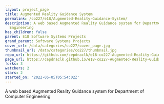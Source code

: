 ```yaml
---
layout: project_page
title: Augmented Reality Guidance System
permalink: /co227/e18/Augmented-Reality-Guidance-System/
description: A web based Augmented Reality Guidance system for Department of Computer
  Engineering
has_children: false
parent: E18 Software Systems Projects
grand_parent: Software Systems Projects
cover_url: /data/categories/co227/cover_page.jpg
thumbnail_url: /data/categories/co227/thumbnail.jpg
repo_url: https://github.com/cepdnaclk/e18-co227-Augmented-Reality-Guidance-System
page_url: https://cepdnaclk.github.io/e18-co227-Augmented-Reality-Guidance-System
forks: 3
watchers: 2
stars: 2
started_on: '2022-06-05T05:54:02Z'
---
```


A web based Augmented Reality Guidance system for Department of Computer Engineering